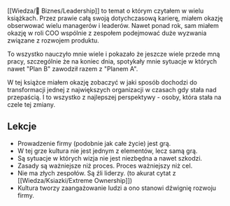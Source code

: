 [[Wiedza/🎲 Biznes/Leadership]] to temat o którym czytałem w wielu książkach. Przez prawie całą swoją dotychczasową karierę, miałem okazję obserwować wielu managerów i leaderów. Nawet ponad rok, sam miałem okazję w roli COO wspólnie z zespołem podejmować duże wyzwania związane z rozwojem produktu. 

To wszystko nauczyło mnie wiele i pokazało że jeszcze wiele przede mną pracy, szczególnie że na koniec dnia, spotykały mnie sytuacje w których nawet "Plan B" zawodził razem z "Planem A". 

W tej książce miałem okazję zobaczyć w jaki sposób dochodzi do transformacji jednej z największych organizacji w czasach gdy stała nad przepaścią. I to wszystko z najlepszej perspektywy - osoby, która stała na czele tej zmiany. 

## Lekcje
- Prowadzenie firmy (podobnie jak całe życie) jest grą.
- W tej grze kultura nie jest jednym z elementów, lecz samą grą.
- Są sytuacje w których wizja nie jest niezbędna a nawet szkodzi.
- Zasady są ważniejsze niż proces. Proces ważniejszy niż cel.
- Nie ma złych zespołów. Są źli liderzy. (to akurat cytat z [[Wiedza/Ksiazki/Extreme Ownership]])
- Kultura tworzy zaangażowanie ludzi a ono stanowi dźwignię rozwoju firmy.